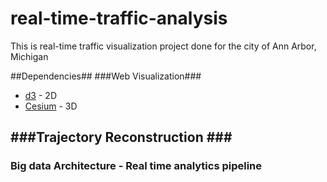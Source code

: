 # real-time-traffic-analysis #
This is real-time traffic visualization project done for the city of Ann Arbor, Michigan 

##Dependencies##
###Web Visualization###
- [d3](https://github.com/d3/d3/wiki/Gallery) - 2D
- [Cesium](https://cesiumjs.org/) - 3D

###Trajectory Reconstruction ###
- 

### Big data Architecture - Real time analytics pipeline ###
